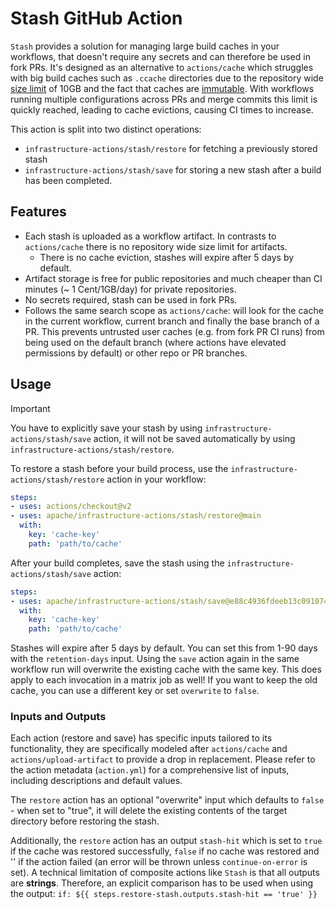 <!--
# Copyright (c) The stash contributors
#
# Licensed under the Apache License, Version 2.0 (the "License");
# you may not use this file except in compliance with the License.
# You may obtain a copy of the License at
#
#     http://www.apache.org/licenses/LICENSE-2.0
#
# Unless required by applicable law or agreed to in writing, software
# distributed under the License is distributed on an "AS IS" BASIS,
# WITHOUT WARRANTIES OR CONDITIONS OF ANY KIND, either express or implied.
# See the License for the specific language governing permissions and
# limitations under the License.
-->

# Stash GitHub Action

`Stash` provides a solution for managing large build caches in your workflows, that doesn't require any secrets and can therefore be used in fork PRs.
It's designed as an alternative to `actions/cache` which struggles with big build caches such as `.ccache` directories due to the repository wide [size limit](https://docs.github.com/en/actions/using-workflows/caching-dependencies-to-speed-up-workflows#usage-limits-and-eviction-policy) of 10GB and the fact that caches are [immutable](https://github.com/actions/toolkit/issues/505).
With workflows running multiple configurations across PRs and merge commits this limit is quickly reached, leading to cache evictions, causing CI times to increase.

This action is split into two distinct operations:
- `infrastructure-actions/stash/restore` for fetching a previously stored stash
- `infrastructure-actions/stash/save` for storing a new stash after a build has been completed.

## Features

- Each stash is uploaded as a workflow artifact. In contrasts to `actions/cache` there is no repository wide size limit for artifacts.
    - There is no cache eviction, stashes will expire after 5 days by default.
- Artifact storage is free for public repositories and much cheaper than CI minutes (~ 1 Cent/1GB/day) for private repositories.
- No secrets required, stash can be used in fork PRs.
- Follows the same search scope as `actions/cache`: will look for the cache in the current workflow, current branch and finally the base branch of a PR.
This prevents untrusted user caches (e.g. from fork PR CI runs) from being used on the default branch (where actions have elevated permissions by default) or other repo or PR branches.

## Usage

> [!IMPORTANT]
> You have to explicitly save your stash by using `infrastructure-actions/stash/save` action,
> it will not be saved automatically by using `infrastructure-actions/stash/restore`.

To restore a stash before your build process, use the `infrastructure-actions/stash/restore` action in your workflow:


```yaml
steps:
- uses: actions/checkout@v2
- uses: apache/infrastructure-actions/stash/restore@main
  with:
    key: 'cache-key'
    path: 'path/to/cache'
```

After your build completes, save the stash using the `infrastructure-actions/stash/save` action:

```yaml
steps:
- uses: apache/infrastructure-actions/stash/save@e88c4936fdeeb13c0910747af0bd07d992a81f9b
  with:
    key: 'cache-key'
    path: 'path/to/cache'
```
Stashes will expire after 5 days by default.
You can set this from 1-90 days with the `retention-days` input.
Using the `save` action again in the same workflow run will overwrite the existing cache with the same key.
This does apply to each invocation in a matrix job as well!
If you want to keep the old cache, you can use a different key or set `overwrite` to `false`.

### Inputs and Outputs

Each action (restore and save) has specific inputs tailored to its functionality,
they are specifically modeled after `actions/cache` and `actions/upload-artifact` to provide a drop in replacement.
Please refer to the action metadata (`action.yml`) for a comprehensive list of inputs, including descriptions and default values.

The `restore` action has an optional "overwrite" input which defaults to `false` - when set to "true", it
will delete the existing contents of the target directory before restoring the stash.

Additionally, the `restore` action has an output `stash-hit` which is set to `true` if the cache was restored successfully,
`false` if no cache was restored and '' if the action failed (an error will be thrown unless `continue-on-error` is set).
A technical limitation of composite actions like `Stash` is that all outputs are **strings**.
Therefore, an explicit comparison has to be used when using the output:
`if: ${{ steps.restore-stash.outputs.stash-hit == 'true' }}`
